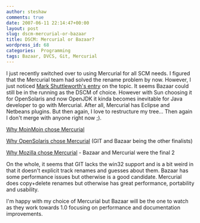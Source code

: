 ```yaml
---
author: steshaw
comments: true
date: 2007-06-11 22:14:47+00:00
layout: post
slug: dscm-mercurial-or-bazaar
title: DSCM: Mercurial or Bazaar?
wordpress_id: 68
categories:  Programming
tags: Bazaar, DVCS, Git, Mercurial
---
```


I just recently switched over to using Mercurial for all SCM needs. I figured that the Mercurial team had solved the rename problem by now. However, I just noticed [Mark Shuttleworth's entry](http://www.markshuttleworth.com/archives/123) on the topic. It seems Bazaar could still be in the running as the DSCM of choice. However with Sun choosing it for OpenSolaris and now OpenJDK it kinda becomes inevitable for Java developer to go with Mercurial. After all, Mercurial has Eclipse and Netbeans plugins. But then again, I love to restructure my tree... Then again I don't merge with anyone right now ;).

[Why MoinMoin chose Mercurial](http://moinmoin.wikiwikiweb.de/NewVCS)

[Why OpenSolaris chose Mercurial](http://www.opensolaris.org/os/community/tools/scm/history/) (GIT and Bazaar being the other finalists)

[Why Mozilla chose Mercurial](http://weblogs.mozillazine.org/preed/2007/04/version_control_system_shootou_1.html) - Bazaar and Mercurial were the final 2

On the whole, it seems that GIT lacks the win32 support and is a bit weird in that it doesn't explicit track renames and guesses about them. Bazaar has some performance issues but otherwise is a good candidate. Mercurial does copy+delete renames but otherwise has great performance, portability and usability.

I'm happy with my choice of Mercurial but Bazaar will be the one to watch as they work towards 1.0 focusing on performance and documentation improvements.
